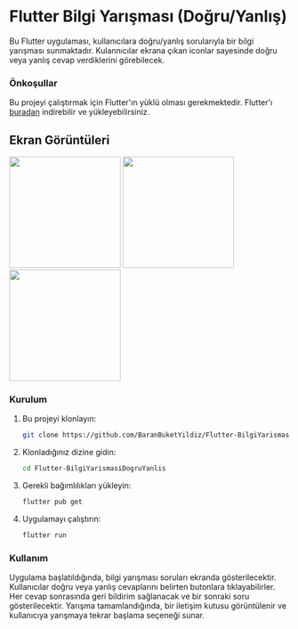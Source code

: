 # Flutter Bilgi Yarışması (Doğru/Yanlış)

Bu Flutter uygulaması, kullanıcılara doğru/yanlış sorularıyla bir bilgi yarışması sunmaktadır. Kulannıcılar ekrana çıkan iconlar sayesinde doğru veya yanlış cevap verdiklerini görebilecek.

### Önkoşullar

Bu projeyi çalıştırmak için Flutter'ın yüklü olması gerekmektedir. Flutter'ı [buradan](https://flutter.dev) indirebilir ve yükleyebilirsiniz.

## Ekran Görüntüleri
<img src="https://github.com/BaranBuketYildiz/Flutter-BilgiYarismasiDogruYanlis/assets/126967473/02d01c3e-9117-4916-a8e8-d909a4d467b0" alt="" width="200">
<img src="https://github.com/BaranBuketYildiz/Flutter-BilgiYarismasiDogruYanlis/assets/126967473/8c641235-5d73-4b79-a521-903638620d99" alt="" width="200">
<img src="https://github.com/BaranBuketYildiz/Flutter-BilgiYarismasiDogruYanlis/assets/126967473/a672f8c1-0f54-4d73-a528-c5f301f315c6" alt="" width="200">


### Kurulum

1. Bu projeyi klonlayın:

   ```bash
   git clone https://github.com/BaranBuketYildiz/Flutter-BilgiYarismasiDogruYanlis.git
   
2. Klonladığınız dizine gidin:

   ```bash
   cd Flutter-BilgiYarismasiDogruYanlis

3. Gerekli bağımlılıkları yükleyin:

   ```bash
   flutter pub get

4. Uygulamayı çalıştırın:

   ```bash
   flutter run

### Kullanım
Uygulama başlatıldığında, bilgi yarışması soruları ekranda gösterilecektir. Kullanıcılar doğru veya yanlış cevaplarını belirten butonlara tıklayabilirler. Her cevap sonrasında geri bildirim sağlanacak ve bir sonraki soru gösterilecektir. Yarışma tamamlandığında, bir iletişim kutusu görüntülenir ve kullanıcıya yarışmaya tekrar başlama seçeneği sunar.
   
   
